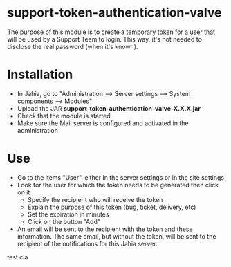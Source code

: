 # support-token-authentication-valve

The purpose of this module is to create a temporary token for a user that will be used by a Support Team to login.
This way, it's not needed to disclose the real password (when it's known).

# Installation

- In Jahia, go to "Administration --> Server settings --> System components --> Modules"
- Upload the JAR **support-token-authentication-valve-X.X.X.jar**
- Check that the module is started
- Make sure the Mail server is configured and activated in the administration

# Use

- Go to the items "User", either in the server settings or in the site settings
- Look for the user for which the token needs to be generated then click on it
  - Specify the recipient who will receive the token
  - Explain the purpose of this token (bug, ticket, delivery, etc)
  - Set the expiration in minutes
  - Click on the button "Add"
- An email will be sent to the recipient with the token and these information. The same email, but without the token, will be sent to the recipient of the notifications for this Jahia server.

test cla
